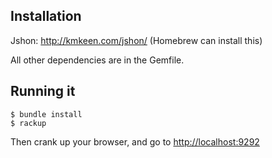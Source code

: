 Installation
------------

Jshon: http://kmkeen.com/jshon/ (Homebrew can install this)

All other dependencies are in the Gemfile.

Running it
----------

```
$ bundle install
$ rackup
```

Then crank up your browser, and go to [http://localhost:9292](http://localhost:9292)
